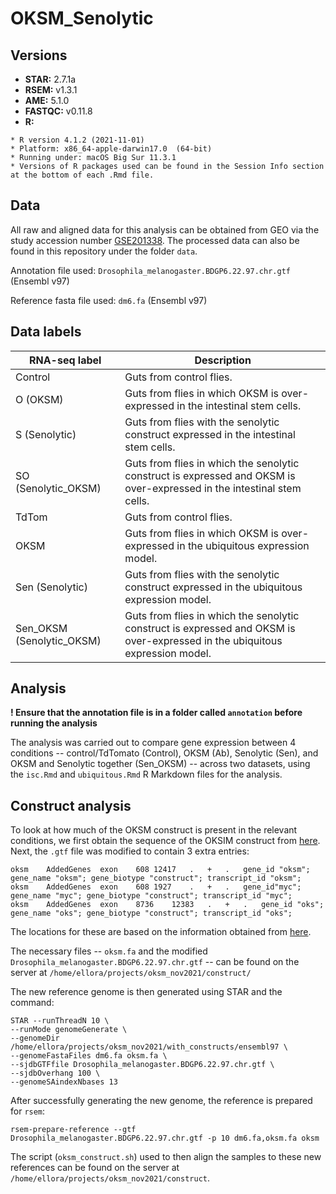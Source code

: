 # OKSM_Senolytic

## Versions
* **STAR:** 2.7.1a
* **RSEM:** v1.3.1
* **AME:** 5.1.0
* **FASTQC:** v0.11.8
* **R:** 
```
* R version 4.1.2 (2021-11-01)
* Platform: x86_64-apple-darwin17.0  (64-bit)
* Running under: macOS Big Sur 11.3.1
* Versions of R packages used can be found in the Session Info section at the bottom of each .Rmd file.
```
## Data
All raw and aligned data for this analysis can be obtained from GEO via the study accession number [GSE201338](https://www.ncbi.nlm.nih.gov/geo/query/acc.cgi?acc=GSE201338). The processed data can also be found in this repository under the folder `data`.

Annotation file used: `Drosophila_melanogaster.BDGP6.22.97.chr.gtf` (Ensembl v97)

Reference fasta file used: `dm6.fa` (Ensembl v97)

## Data labels
RNA-seq label|Description
---|---
Control| Guts from control flies.
O (OKSM)|Guts from flies in which OKSM is over-expressed in the intestinal stem cells.
S (Senolytic)|Guts from flies with the senolytic construct expressed in the intestinal stem cells.
SO (Senolytic_OKSM)|Guts from flies in which the senolytic construct is expressed and OKSM is over-expressed in the intestinal stem cells.
TdTom| Guts from control flies.
OKSM| Guts from flies in which OKSM is over-expressed in the ubiquitous expression model.
Sen (Senolytic)|Guts from flies with the senolytic construct expressed in the ubiquitous expression model.
Sen_OKSM (Senolytic_OKSM)|Guts from flies in which the senolytic construct is expressed and OKSM is over-expressed in the ubiquitous expression model.

## Analysis
**! Ensure that the annotation file is in a folder called `annotation` before running the analysis**

The analysis was carried out to compare gene expression between 4 conditions -- control/TdTomato (Control), OKSM (Ab), Senolytic (Sen), and OKSM and Senolytic together (Sen_OKSM) -- across two datasets, using the `isc.Rmd` and `ubiquitous.Rmd` R Markdown files for the analysis. 

## Construct analysis
To look at how much of the OKSM construct is present in the relevant conditions, we first obtain the sequence of the OKSIM construct from [here](https://www.addgene.org/24603/sequences/). Next, the `.gtf` file was modified to contain 3 extra entries:
```
oksm	AddedGenes	exon	608	12417	.	+	.	gene_id "oksm"; gene_name "oksm"; gene_biotype "construct"; transcript_id "oksm";
oksm	AddedGenes	exon	608	1927	.	+	.	gene_id"myc"; gene_name "myc"; gene_biotype "construct"; transcript_id "myc";
oksm	AddedGenes	exon	8736	12383	.	+	.	gene_id "oks"; gene_name "oks"; gene_biotype "construct"; transcript_id "oks";
```
The locations for these are based on the information obtained from [here](https://www.addgene.org/browse/sequence/172960/).

The necessary files -- `oksm.fa` and the modified `Drosophila_melanogaster.BDGP6.22.97.chr.gtf` -- can be found on the server at `/home/ellora/projects/oksm_nov2021/construct/`

The new reference genome is then generated using STAR and the command:

```
STAR --runThreadN 10 \
--runMode genomeGenerate \
--genomeDir /home/ellora/projects/oksm_nov2021/with_constructs/ensembl97 \
--genomeFastaFiles dm6.fa oksm.fa \
--sjdbGTFfile Drosophila_melanogaster.BDGP6.22.97.chr.gtf \
--sjdbOverhang 100 \
--genomeSAindexNbases 13
```

After successfully generating the new genome, the reference is prepared for `rsem`:
```
rsem-prepare-reference --gtf Drosophila_melanogaster.BDGP6.22.97.chr.gtf -p 10 dm6.fa,oksm.fa oksm
```

The script (`oksm_construct.sh`) used to then align the samples to these new references can be found on the server at `/home/ellora/projects/oksm_nov2021/construct`. 